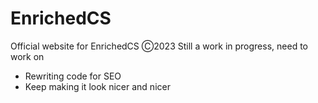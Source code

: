 # EnrichedCS
Official website for EnrichedCS Ⓒ2023
Still a work in progress, need to work on
  - Rewriting code for SEO
  - Keep making it look nicer and nicer 
